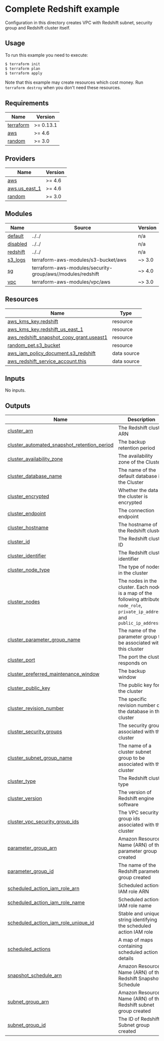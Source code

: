 # Complete Redshift example

Configuration in this directory creates VPC with Redshift subnet, security group and Redshift cluster itself.

## Usage

To run this example you need to execute:

```bash
$ terraform init
$ terraform plan
$ terraform apply
```

Note that this example may create resources which cost money. Run `terraform destroy` when you don't need these resources.

<!-- BEGINNING OF PRE-COMMIT-TERRAFORM DOCS HOOK -->
## Requirements

| Name | Version |
|------|---------|
| <a name="requirement_terraform"></a> [terraform](#requirement\_terraform) | >= 0.13.1 |
| <a name="requirement_aws"></a> [aws](#requirement\_aws) | >= 4.6 |
| <a name="requirement_random"></a> [random](#requirement\_random) | >= 3.0 |

## Providers

| Name | Version |
|------|---------|
| <a name="provider_aws"></a> [aws](#provider\_aws) | >= 4.6 |
| <a name="provider_aws.us_east_1"></a> [aws.us\_east\_1](#provider\_aws.us\_east\_1) | >= 4.6 |
| <a name="provider_random"></a> [random](#provider\_random) | >= 3.0 |

## Modules

| Name | Source | Version |
|------|--------|---------|
| <a name="module_default"></a> [default](#module\_default) | ../../ | n/a |
| <a name="module_disabled"></a> [disabled](#module\_disabled) | ../../ | n/a |
| <a name="module_redshift"></a> [redshift](#module\_redshift) | ../../ | n/a |
| <a name="module_s3_logs"></a> [s3\_logs](#module\_s3\_logs) | terraform-aws-modules/s3-bucket/aws | ~> 3.0 |
| <a name="module_sg"></a> [sg](#module\_sg) | terraform-aws-modules/security-group/aws//modules/redshift | ~> 4.0 |
| <a name="module_vpc"></a> [vpc](#module\_vpc) | terraform-aws-modules/vpc/aws | ~> 3.0 |

## Resources

| Name | Type |
|------|------|
| [aws_kms_key.redshift](https://registry.terraform.io/providers/hashicorp/aws/latest/docs/resources/kms_key) | resource |
| [aws_kms_key.redshift_us_east_1](https://registry.terraform.io/providers/hashicorp/aws/latest/docs/resources/kms_key) | resource |
| [aws_redshift_snapshot_copy_grant.useast1](https://registry.terraform.io/providers/hashicorp/aws/latest/docs/resources/redshift_snapshot_copy_grant) | resource |
| [random_pet.s3_bucket](https://registry.terraform.io/providers/hashicorp/random/latest/docs/resources/pet) | resource |
| [aws_iam_policy_document.s3_redshift](https://registry.terraform.io/providers/hashicorp/aws/latest/docs/data-sources/iam_policy_document) | data source |
| [aws_redshift_service_account.this](https://registry.terraform.io/providers/hashicorp/aws/latest/docs/data-sources/redshift_service_account) | data source |

## Inputs

No inputs.

## Outputs

| Name | Description |
|------|-------------|
| <a name="output_cluster_arn"></a> [cluster\_arn](#output\_cluster\_arn) | The Redshift cluster ARN |
| <a name="output_cluster_automated_snapshot_retention_period"></a> [cluster\_automated\_snapshot\_retention\_period](#output\_cluster\_automated\_snapshot\_retention\_period) | The backup retention period |
| <a name="output_cluster_availability_zone"></a> [cluster\_availability\_zone](#output\_cluster\_availability\_zone) | The availability zone of the Cluster |
| <a name="output_cluster_database_name"></a> [cluster\_database\_name](#output\_cluster\_database\_name) | The name of the default database in the Cluster |
| <a name="output_cluster_encrypted"></a> [cluster\_encrypted](#output\_cluster\_encrypted) | Whether the data in the cluster is encrypted |
| <a name="output_cluster_endpoint"></a> [cluster\_endpoint](#output\_cluster\_endpoint) | The connection endpoint |
| <a name="output_cluster_hostname"></a> [cluster\_hostname](#output\_cluster\_hostname) | The hostname of the Redshift cluster |
| <a name="output_cluster_id"></a> [cluster\_id](#output\_cluster\_id) | The Redshift cluster ID |
| <a name="output_cluster_identifier"></a> [cluster\_identifier](#output\_cluster\_identifier) | The Redshift cluster identifier |
| <a name="output_cluster_node_type"></a> [cluster\_node\_type](#output\_cluster\_node\_type) | The type of nodes in the cluster |
| <a name="output_cluster_nodes"></a> [cluster\_nodes](#output\_cluster\_nodes) | The nodes in the cluster. Each node is a map of the following attributes: `node_role`, `private_ip_address`, and `public_ip_address` |
| <a name="output_cluster_parameter_group_name"></a> [cluster\_parameter\_group\_name](#output\_cluster\_parameter\_group\_name) | The name of the parameter group to be associated with this cluster |
| <a name="output_cluster_port"></a> [cluster\_port](#output\_cluster\_port) | The port the cluster responds on |
| <a name="output_cluster_preferred_maintenance_window"></a> [cluster\_preferred\_maintenance\_window](#output\_cluster\_preferred\_maintenance\_window) | The backup window |
| <a name="output_cluster_public_key"></a> [cluster\_public\_key](#output\_cluster\_public\_key) | The public key for the cluster |
| <a name="output_cluster_revision_number"></a> [cluster\_revision\_number](#output\_cluster\_revision\_number) | The specific revision number of the database in the cluster |
| <a name="output_cluster_security_groups"></a> [cluster\_security\_groups](#output\_cluster\_security\_groups) | The security groups associated with the cluster |
| <a name="output_cluster_subnet_group_name"></a> [cluster\_subnet\_group\_name](#output\_cluster\_subnet\_group\_name) | The name of a cluster subnet group to be associated with this cluster |
| <a name="output_cluster_type"></a> [cluster\_type](#output\_cluster\_type) | The Redshift cluster type |
| <a name="output_cluster_version"></a> [cluster\_version](#output\_cluster\_version) | The version of Redshift engine software |
| <a name="output_cluster_vpc_security_group_ids"></a> [cluster\_vpc\_security\_group\_ids](#output\_cluster\_vpc\_security\_group\_ids) | The VPC security group ids associated with the cluster |
| <a name="output_parameter_group_arn"></a> [parameter\_group\_arn](#output\_parameter\_group\_arn) | Amazon Resource Name (ARN) of the parameter group created |
| <a name="output_parameter_group_id"></a> [parameter\_group\_id](#output\_parameter\_group\_id) | The name of the Redshift parameter group created |
| <a name="output_scheduled_action_iam_role_arn"></a> [scheduled\_action\_iam\_role\_arn](#output\_scheduled\_action\_iam\_role\_arn) | Scheduled actions IAM role ARN |
| <a name="output_scheduled_action_iam_role_name"></a> [scheduled\_action\_iam\_role\_name](#output\_scheduled\_action\_iam\_role\_name) | Scheduled actions IAM role name |
| <a name="output_scheduled_action_iam_role_unique_id"></a> [scheduled\_action\_iam\_role\_unique\_id](#output\_scheduled\_action\_iam\_role\_unique\_id) | Stable and unique string identifying the scheduled action IAM role |
| <a name="output_scheduled_actions"></a> [scheduled\_actions](#output\_scheduled\_actions) | A map of maps containing scheduled action details |
| <a name="output_snapshot_schedule_arn"></a> [snapshot\_schedule\_arn](#output\_snapshot\_schedule\_arn) | Amazon Resource Name (ARN) of the Redshift Snapshot Schedule |
| <a name="output_subnet_group_arn"></a> [subnet\_group\_arn](#output\_subnet\_group\_arn) | Amazon Resource Name (ARN) of the Redshift subnet group created |
| <a name="output_subnet_group_id"></a> [subnet\_group\_id](#output\_subnet\_group\_id) | The ID of Redshift Subnet group created |
<!-- END OF PRE-COMMIT-TERRAFORM DOCS HOOK -->
